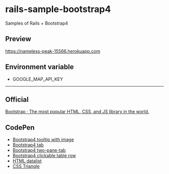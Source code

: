# rails-sample-bootstrap4

Samples of Rails + Bootstrap4 

## Preview
https://nameless-peak-15566.herokuapp.com

## Environment variable

- GOOGLE_MAP_API_KEY

---

## Official
[Bootstrap · The most popular HTML, CSS, and JS library in the world\.](https://getbootstrap.com/)

## CodePen
- [Bootstrap4 tooltip with image](https://codepen.io/NaokiIshimura/pen/XzOJBL)
- [Bootstrap4 tab](https://codepen.io/NaokiIshimura/pen/WXWymY)
- [Bootstrap4 two\-pane\-tab](https://codepen.io/NaokiIshimura/pen/rpBXKx)
- [Bootstrap4 clickable table row](https://codepen.io/NaokiIshimura/pen/aEvQPY)
- [HTML datalist](https://codepen.io/NaokiIshimura/pen/JMbZOB)
- [CSS Triangle](https://codepen.io/NaokiIshimura/pen/xWGbry)
